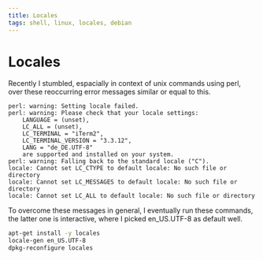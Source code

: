```yaml
---
title: Locales
tags: shell, linux, locales, debian
---
```


# Locales

Recently I stumbled, espacially in context of unix commands using perl, over these reoccurring error messages similar or equal to this.

```plain
perl: warning: Setting locale failed.
perl: warning: Please check that your locale settings:
	LANGUAGE = (unset),
	LC_ALL = (unset),
	LC_TERMINAL = "iTerm2",
	LC_TERMINAL_VERSION = "3.3.12",
	LANG = "de_DE.UTF-8"
    are supported and installed on your system.
perl: warning: Falling back to the standard locale ("C").
locale: Cannot set LC_CTYPE to default locale: No such file or directory
locale: Cannot set LC_MESSAGES to default locale: No such file or directory
locale: Cannot set LC_ALL to default locale: No such file or directory
```
To overcome these messages in general, I eventually run these commands, the latter one is interactive, where I picked en_US.UTF-8 as default well.

```sh
apt-get install -y locales
locale-gen en_US.UTF-8
dpkg-reconfigure locales
```
